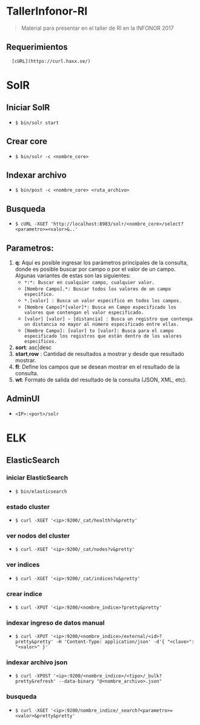 # TallerInfonor-RI
> Material para presentar en el taller de RI en la INFONOR 2017

## Requerimientos
      [cURL](https://curl.haxx.se/)
# SolR

## Iniciar SolR
+ `$ bin/solr start`

## Crear core
+ `$ bin/solr -c <nombre_core>`

## Indexar archivo
+ `$ bin/post -c <nombre_core> <ruta_archivo>`

## Busqueda 
+ `$ cURL -XGET 'http://localhost:8983/solr/<nombre_core>/select?<parametro>=<valor>&..'`

## Parametros:

1.	**q**: Aquí es posible ingresar los parámetros principales de la consulta, donde es posible buscar por campo o por el valor de un campo. Algunas variantes de estas son las siguientes:
      + `*:*: Buscar en cualquier campo, cualquier valor.`
      + `[Nombre Campo].*: Buscar todos los valores de un campo específico.`
      + `*.[valor] : Busca un valor especifico en todos los campos.`
      + `[Nombre Campo]*[valor]*: Busca en Campo especificado los valores que contengan el valor especificado.`
      + `[valor] [valor] ~ [distancia] : Busca un registro que contenga un distancia no mayor al número especificado entre ellas.`
      + `[Nombre Campo]: [valor] to [valor]: Busca para el campo especificado los registros que están dentro de los valores específicos.`
2.	**sort**: asc|desc
3.	**start**,**row** : Cantidad de resultados a mostrar y desde que resultado mostrar.
4.	**fl**: Define los campos que se desean mostrar en el resultado de la consulta.
5.	**wt**: Formato de salida del resultado de la consulta (JSON, XML, etc).

## AdminUI
+ `<IP>:<port>/solr`

  

# ELK

## ElasticSearch

### iniciar ElasticSearch
+ `$ bin/elasticsearch`

### estado cluster
+ `$ curl -XGET '<ip>:9200/_cat/health?v&pretty'`
  
### ver nodos del cluster
+ `$ curl -XGET '<ip>:9200/_cat/nodes?v&pretty'`

### ver indices
+ `$ curl -XGET '<ip>:9200/_cat/indices?v&pretty'`

### crear indice
+ `$ curl -XPUT '<ip>:9200/<nombre_indice>?pretty&pretty'`
  
### indexar ingreso de datos manual

+ `$ curl -XPUT '<ip>:9200/<nombre_indice>/external/<id>?pretty&pretty' -H 'Content-Type: application/json' -d'{ "<clave>": "<valor>" }'`

### indexar archivo json
+ `$ curl -XPOST '<ip>:9200/<nombre_indice>/<tipo>/_bulk?pretty&refresh' --data-binary "@<nombre_archivo>.json"`
  
### busqueda 
+ `$ curl -XGET '<ip>:9200/nombre_indice/_search?<parametro>=<valor>&pretty&pretty'`




